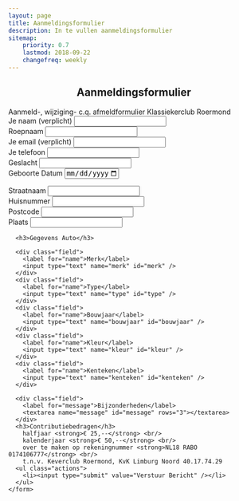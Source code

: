 ```yaml
---
layout: page
title: Aanmeldingsformulier
description: In te vullen aanmeldingsformulier
sitemap:
    priority: 0.7
    lastmod: 2018-09-22
    changefreq: weekly
---
```

<h2 align="center">Aanmeldingsformulier</h2>
Aanmeld-, wijziging- c.q. afmeldformulier Klassiekerclub Roermond

<section>
    <form method="POST" action="https://formspree.io/{{site.email}}">
      <div class="field">
        <label for="name">Je naam (verplicht)</label>
        <input type="text" name="name" id="name" required />
      </div>
      <div class="field">
        <label for="name">Roepnaam</label>
        <input type="text" name="roepname" id="roepname" />
      </div>
      <div class="field">
        <label for="email">Je email (verplicht)</label>
        <input type="text" name="email" id="email" required />
      </div>
      <div class="field">
        <label for="name">Je telefoon</label>
        <input type="text" name="tel" id="tel" />
      </div>
      <div class="field">
        <label for="name">Geslacht</label>
        <input list="geslacht" name="geslacht">
        <datalist id="geslacht">
            <option value="Mannelijk"></option>
            <option value="Vrouwelijk"></option>
        </datalist>
      </div>
      <div class="field">
        <label for="message">Geboorte Datum</label>
        <form>
            <input type="date" name="bday" max="2010-01-02">
        </form>
      </div>
      <div class="field">
        <label for="name">Straatnaam</label>
        <input type="text" name="straatname" id="straatname" />
      </div>
      <div class="field">
        <label for="name">Huisnummer</label>
        <input type="text" name="huisnummer" id="huisnummer" />
      </div>
      <div class="field">
        <label for="name">Postcode</label>
        <input type="text" name="postcode" id="postcode" />
      </div>
      <div class="field">
        <label for="name">Plaats</label>
        <input type="text" name="plaats" id="plaats" />
      </div>
      
      <h3>Gegevens Auto</h3>
      
      <div class="field">
        <label for="name">Merk</label>
        <input type="text" name="merk" id="merk" />
      </div>
      <div class="field">
        <label for="name">Type</label>
        <input type="text" name="type" id="type" />
      </div>
      <div class="field">
        <label for="name">Bouwjaar</label>
        <input type="text" name="bouwjaar" id="bouwjaar" />
      </div>
      <div class="field">
        <label for="name">Kleur</label>
        <input type="text" name="kleur" id="kleur" />
      </div>
      <div class="field">
        <label for="name">Kenteken</label>
        <input type="text" name="kenteken" id="kenteken" />
      </div>
      
      <div class="field">
        <label for="message">Bijzonderheden</label>
        <textarea name="message" id="message" rows="3"></textarea>
      </div>
      <h3>Contributiebedragen</h3>
        halfjaar <strong>€ 25,--</strong> <br/>
        kalenderjaar <strong>€ 50,--</strong> <br/>
        over te maken op rekeningnummer <strong>NL18 RABO 0174106777</strong> <br/>
        t.n.v. Keverclub Roermond, KvK Limburg Noord 40.17.74.29
      <ul class="actions">
        <li><input type="submit" value="Verstuur Bericht" /></li>
      </ul>
    </form>
  </section>
